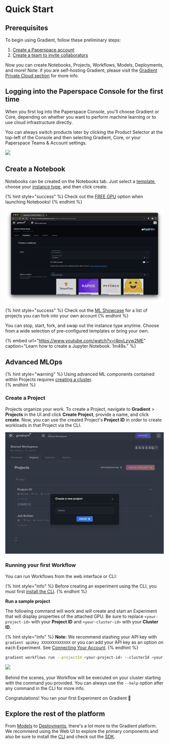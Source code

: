 # Quick Start

## Prerequisites

To begin using Gradient, follow these preliminary steps:

1. [Create a Paperspace account ](https://www.paperspace.com/account/signup)
2. [Create a team to invite collaborators](https://support.paperspace.com/hc/en-us/articles/360010359213-Creating-and-Managing-Paperspace-Teams)

Now you can create Notebooks, Projects, Workflows, Models, Deployments, and more!  Note: if you are self-hosting Gradient, please visit the [Gradient Private Cloud section](https://docs.paperspace.com/gradient/gradient-private-cloud/about) for more info.

## Logging into the Paperspace Console for the first time

When you first log into the Paperspace Console, you'll choose Gradient or Core, depending on whether you want to perform machine learning or to use cloud infrastructure directly.

You can always switch products later by clicking the Product Selector at the top-left of the Console and then selecting Gradient, Core, or your Paperspace Teams & Account settings.

![](../.gitbook/assets/welcome.gif)

## Create a Notebook

Notebooks can be created on the Notebooks tab. Just select a [template](../using-gradient/about/create-a-notebook/notebook-containers/), choose your [instance type](../instance-types/), and then click create. 

{% hint style="success" %}
Check out the [FREE GPU](../instance-types/free-instances.md) option when launching Notebooks!
{% endhint %}

![Select Notebooks &amp;gt; Create a Notebook to enter the notebook create flow](../.gitbook/assets/screen-shot-2021-01-18-at-8.39.35-pm%20%281%29.png)

{% hint style="success" %}
Check out the [ML Showcase](https://ml-showcase.paperspace.com/) for a list of projects you can fork into your own account
{% endhint %}

You can stop, start, fork, and swap out the instance type anytime. Choose from a wide selection of pre-configured templates or bring your own. 

{% embed url="https://www.youtube.com/watch?v=i4pvLzvw2ME" caption="Learn how to create a Jupyter Notebook. 1m48s." %}

## Advanced MLOps

{% hint style="warning" %}
Using advanced ML components contained within Projects requires [creating a cluster](../gradient-private-cloud/about/setup/managed-installation.md).   
{% endhint %}

### Create a Project

Projects organize your work.  To create a Project, navigate to **Gradient** &gt; **Projects** in the UI and click **Create Project**, provide a name, and click **create**. Now, you can use the created Project's **Project ID** in order to create workloads in that Project via the CLI.

![](../.gitbook/assets/image%20%2813%29.png)

### Running your first Workflow

You can run Workflows from the web interface or CLI:

{% hint style="info" %}
Before creating an experiment using the CLI, you must first [install the CLI](core-concepts/install-the-cli.md). 
{% endhint %}

**Run a sample project**

The following command will work and will create and start an Experiment that will display properties of the attached GPU. Be sure to replace `<your-project-id>` with your **Project ID** and `<your-cluster-id>` with your **Cluster ID**.

{% hint style="info" %}
**Note:** We recommend stashing your API key with `gradient apiKey XXXXXXXXXXXXX` or you can add your API key as an option on each Experiment. See [Connecting Your Account](core-concepts/install-the-cli.md#connecting-your-account).
{% endhint %}

```bash
gradient workflows run --projectId <your-project-id> --clusterId <your-cluster-id> --container 'Test-Container' --machineType P4000 --command 'nvidia-smi' --name 'test-01' --workspace none --apiKey <your-api-key>
```

![](../.gitbook/assets/screen-shot-2020-10-09-at-6.40.00-pm.png)

Behind the scenes, your Workflow will be executed on your cluster starting with the command you provided. You can always use the `--help` option after any command in the CLI for more info.  

Congratulations! You ran your first Experiment on Gradient 🚀

## Explore the rest of the platform

From [Models](../data/models/) to [Deployments](../using-gradient/deployments-overview/), there's a lot more to the Gradient platform.  We recommend using the Web UI to explore the primary components and also be sure to install the [CLI](core-concepts/install-the-cli.md) and check out the [SDK](../gradient-python-sdk-1/).


